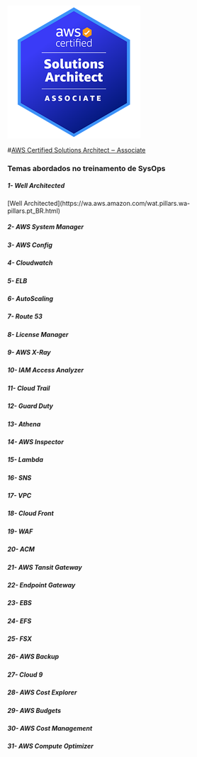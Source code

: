![AWS-Certified-Solutions-Architect-Associate_badge](assets/images/AWS-Certified-Solutions-Architect-Associate_badge.png)

#[AWS Certified Solutions Architect ‒ Associate](https://aws.amazon.com/pt/certification/certified-solutions-architect-associate/?ch=sec&sec=rmg&d=1)

<h3> Temas abordados no treinamento de SysOps </h3>

<h5> 1- Well Architected </h5>
[Well Architected](https://wa.aws.amazon.com/wat.pillars.wa-pillars.pt_BR.html)

<h5> 2- AWS System Manager </h5>

<h5> 3- AWS Config </h5>

<h5> 4- Cloudwatch </h5>

<h5> 5- ELB </h5>

<h5> 6- AutoScaling </h5>

<h5> 7- Route 53 </h5>

<h5> 8- License Manager </h5>

<h5> 9- AWS X-Ray </h5>

<h5> 10- IAM Access Analyzer </h5>

<h5> 11- Cloud Trail </h5>

<h5> 12- Guard Duty </h5>

<h5> 13- Athena </h5>

<h5> 14- AWS Inspector </h5>

<h5> 15- Lambda </h5>

<h5> 16- SNS </h5>

<h5> 17- VPC </h5>

<h5> 18- Cloud Front </h5>

<h5> 19- WAF </h5>

<h5> 20- ACM </h5>

<h5> 21- AWS Tansit Gateway </h5>

<h5> 22- Endpoint Gateway </h5>

<h5> 23- EBS </h5>

<h5> 24- EFS </h5> 

<h5> 25- FSX </h5>

<h5> 26- AWS Backup </h5>

<h5> 27- Cloud 9 </h5>
<h5> 28- AWS Cost Explorer </h5>

<h5> 29- AWS Budgets </h5>

<h5> 30- AWS Cost Management </h5>

<h5> 31- AWS Compute Optimizer </h5>

